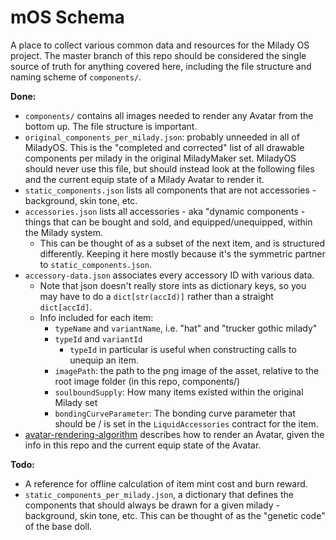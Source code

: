 # mOS Schema

A place to collect various common data and resources for the Milady OS project. The master branch of this repo should be considered the single source of truth for anything covered here, including the file structure and naming scheme of `components/`.

**Done:**

* `components/` contains all images needed to render any Avatar from the bottom up. The file structure is important.
* `original_components_per_milady.json`: probably unneeded in all of MiladyOS. This is the "completed and corrected" list of all drawable components per milady in the original MiladyMaker set. MiladyOS should never use this file, but should instead look at the following files and the current equip state of a Milady Avatar to render it.
* `static_components.json` lists all components that are not accessories - background, skin tone, etc.
* `accessories.json` lists all accessories - aka "dynamic components - things that can be bought and sold, and equipped/unequipped, within the Milady system.
  * This can be thought of as a subset of the next item, and is structured differently. Keeping it here mostly because it's the symmetric partner to `static_components.json`.
* `accessory-data.json` associates every accessory ID with various data.
  * Note that json doesn't really store ints as dictionary keys, so you may have to do a `dict[str(accId)]` rather than a straight `dict[accId]`.
  * Info included for each item:
    * `typeName` and `variantName`, i.e. "hat" and "trucker gothic milady"
    * `typeId` and `variantId`
      * `typeId` in particular is useful when constructing calls to unequip an item.
    * `imagePath`: the path to the png image of the asset, relative to the root image folder (in this repo, components/)
    * `soulboundSupply`: How many items existed within the original Milady set
    * `bondingCurveParameter`: The bonding curve parameter that should be / is set in the `LiquidAccessories` contract for the item.
* [avatar-rendering-algorithm](avatar-rendering-algorithm.md) describes how to render an Avatar, given the info in this repo and the current equip state of the Avatar.

**Todo:**

* A reference for offline calculation of item mint cost and burn reward.
* `static_components_per_milady.json`, a dictionary that defines the components that should always be drawn for a given milady - background, skin tone, etc. This can be thought of as the "genetic code" of the base doll.